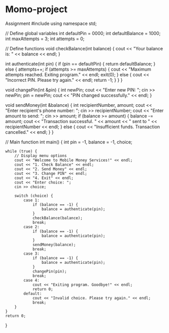 # Momo-project
Assignment 
#include <iostream>
using namespace std;

// Define global variables
int defaultPin = 0000;
int defaultBalance = 1000;
int maxAttempts = 3;
int attempts = 0;

// Define functions
void checkBalance(int balance) {
    cout << "Your balance is: " << balance << endl;
}

int authenticate(int pin) {
    if (pin == defaultPin) {
        return defaultBalance;
    }
    else {
        attempts++;
        if (attempts >= maxAttempts) {
            cout << "Maximum attempts reached. Exiting program." << endl;
            exit(0);
        }
        else {
            cout << "Incorrect PIN. Please try again." << endl;
            return -1;
        }
    }
}

void changePin(int &pin) {
    int newPin;
    cout << "Enter new PIN: ";
    cin >> newPin;
    pin = newPin;
    cout << "PIN changed successfully." << endl;
}

void sendMoney(int &balance) {
    int recipientNumber, amount;
    cout << "Enter recipient's phone number: ";
    cin >> recipientNumber;
    cout << "Enter amount to send: ";
    cin >> amount;
    if (balance >= amount) {
        balance -= amount;
        cout << "Transaction successful. " << amount << " sent to " << recipientNumber << endl;
    }
    else {
        cout << "Insufficient funds. Transaction cancelled." << endl;
    }
}

// Main function
int main() {
    int pin = -1, balance = -1, choice;

    while (true) {
        // Display menu options
        cout << "Welcome to Mobile Money Services!" << endl;
        cout << "1. Check Balance" << endl;
        cout << "2. Send Money" << endl;
        cout << "3. Change PIN" << endl;
        cout << "4. Exit" << endl;
        cout << "Enter choice: ";
        cin >> choice;

        switch (choice) {
            case 1:
                if (balance == -1) {
                    balance = authenticate(pin);
                }
                checkBalance(balance);
                break;
            case 2:
                if (balance == -1) {
                    balance = authenticate(pin);
                }
                sendMoney(balance);
                break;
            case 3:
                if (balance == -1) {
                    balance = authenticate(pin);
                }
                changePin(pin);
                break;
            case 4:
                cout << "Exiting program. Goodbye!" << endl;
                return 0;
            default:
                cout << "Invalid choice. Please try again." << endl;
                break;
        }
    }
    return 0;
}
